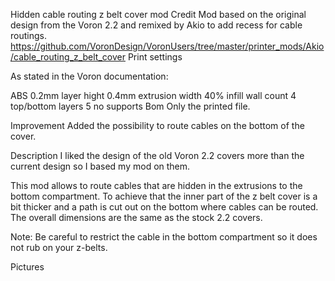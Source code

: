 


Hidden cable routing z belt cover mod
Credit
Mod based on the original design from the Voron 2.2 and remixed by Akio to add recess for cable routings. 
https://github.com/VoronDesign/VoronUsers/tree/master/printer_mods/Akio/cable_routing_z_belt_cover
Print settings

As stated in the Voron documentation:

ABS
0.2mm layer hight
0.4mm extrusion width
40% infill
wall count 4
top/bottom layers 5
no supports
Bom
Only the printed file.

Improvement
Added the possibility to route cables on the bottom of the cover.

Description
I liked the design of the old Voron 2.2 covers more than the current design so I based my mod on them.

This mod allows to route cables that are hidden in the extrusions to the bottom compartment. To achieve that the inner part of the z belt cover is a bit thicker and a path is cut out on the bottom where cables can be routed. The overall dimensions are the same as the stock 2.2 covers.

Note: Be careful to restrict the cable in the bottom compartment so it does not rub on your z-belts.

Pictures



